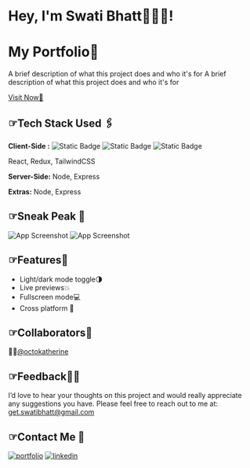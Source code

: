 
# Hey, I'm Swati Bhatt👩🏻‍💻!

<!-- change 1 name-->
# My Portfolio🌻  

<!-- change 2 discription-->
A brief description of what this project does and who it's for
A brief description of what this project does and who it's for
<!-- change 3 link-->
[Visit Now🚀](https://swati-bhatt.github.io/Parallax/)


##  ☞Tech Stack Used 🖇️
<!-- change 4 whole tech stack invalidate link-->
**Client-Side :** 
![Static Badge](https://img.shields.io/badge/HTML-%2300000?style=flat&logo=html5&labelColor=black&color=%23E34F26)
![Static Badge](https://img.shields.io/badge/React-%23000000?style=flat&logo=react&labelColor=black&color=%2361DAFB)
![Static Badge](https://img.shields.io/badge/CSS-%23000000?style=flat&logo=css3&logoColor=%231572B6&labelColor=black&color=%231572B6)

React, Redux, TailwindCSS

**Server-Side:** Node, Express

**Extras:** Node, Express


##  ☞Sneak Peak 🫣
<!-- add ss-->
![App Screenshot](https://via.placeholder.com/468x300?text=App+Screenshot+Here)
![App Screenshot](https://via.placeholder.com/468x300?text=App+Screenshot+Here)

##  ☞Features🧐
<!-- change features-->
- Light/dark mode toggle🌗
- Live previews💥
- Fullscreen mode💻
- Cross platform 🫨


##  ☞Collaborators🤝
<!-- change/ remove-->
🙋🏻[@octokatherine](https://www.github.com/octokatherine)


##  ☞Feedback✍🏻
I’d love to hear your thoughts on this project and would really appreciate any suggestions you have. Please feel free to reach out to me at:
get.swatibhatt@gmail.com


##  ☞Contact Me 📩
[![portfolio](https://img.shields.io/badge/my_portfolio-000?style=for-the-badge&logo=undertale&logoColor=E71D29)](https://swati-bhatt.github.io/Portfolio/) 
[![linkedin](https://img.shields.io/badge/linkedin-0A66C2?style=for-the-badge&logo=linkedin&logoColor=white)](https://linkedin.com/in/swatibhatt153)


<!-- Chrome only  https://simpleicons.org/?q=reac

https://shields.io/badges/static-badge -->



<!-- BADGES -->
<!-- 
HTML 
![Static Badge](https://img.shields.io/badge/HTML-%2300000?style=flat&logo=html5&labelColor=black&color=%23E34F26)
REACT
![Static Badge](https://img.shields.io/badge/React-%23000000?style=flat&logo=react&labelColor=black&color=%2361DAFB)
CSS
![Static Badge](https://img.shields.io/badge/CSS-%23000000?style=flat&logo=css3&logoColor=%231572B6&labelColor=black&color=%231572B6) 

cmd+shift+v for viewing it 
-->